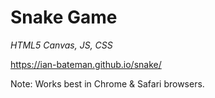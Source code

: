 # Snake Game
*HTML5 Canvas, JS, CSS*

https://ian-bateman.github.io/snake/

Note: Works best in Chrome & Safari browsers.
